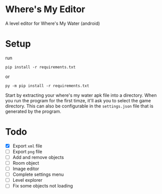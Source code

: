 # Where's My Editor
 A level editor for Where's My Water (android)

# Setup

run
```
pip install -r requirements.txt
```
or
```
py -m pip install -r requirements.txt
```

Start by extracting your where's my water apk file into a directory. When you run the program for the first timze, it'll ask you to select the game directory. This can also be configurable in the `settings.json` file that is generated by the program.

# Todo

- [x] Export `xml` file
- [ ] Export `png` file
- [ ] Add and remove objects
- [ ] Room object
- [ ] Image editor
- [ ] Complete settings menu
- [ ] Level explorer
- [ ] Fix some objects not loading
